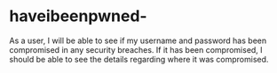 # haveibeenpwned-
As a user, I will be able to see if my username and password has been compromised in any security breaches. If it has been compromised, I should be able to see the details regarding where it was compromised.
